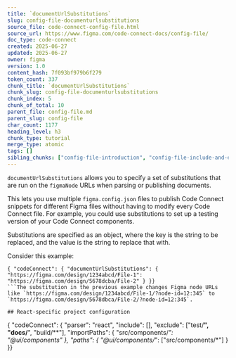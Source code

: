 ```yaml
---
title: `documentUrlSubstitutions`
slug: config-file-documenturlsubstitutions
source_file: code-connect-config-file.html
source_url: https://www.figma.com/code-connect-docs/config-file/
doc_type: code-connect
created: 2025-06-27
updated: 2025-06-27
owner: figma
version: 1.0
content_hash: 7f093bf979b6f279
token_count: 337
chunk_title: `documentUrlSubstitutions`
chunk_slug: config-file-documenturlsubstitutions
chunk_index: 5
chunk_of_total: 10
parent_file: config-file.md
parent_slug: config-file
char_count: 1177
heading_level: h3
chunk_type: tutorial
merge_type: atomic
tags: []
sibling_chunks: ["config-file-introduction", "config-file-include-and-exclude", "config-file-parser", "config-file-label", "config-file-interactivesetupfigmafileurl", "config-file-importpaths", "config-file-paths", "config-file-imports", "config-file-xcodeprojpath"]
---
```


`documentUrlSubstitutions` allows you to specify a set of substitutions that are run on the `figmaNode` URLs when parsing or publishing documents.

This lets you use multiple `figma.config.json` files to publish Code Connect snippets for different Figma files without having to modify every Code Connect file. For example, you could use substitutions to set up a testing version of your Code Connect components.

Substitutions are specified as an object, where the key is the string to be replaced, and the value is the string to replace that with.

Consider this example:

```
{ "codeConnect": { "documentUrlSubstitutions": { "https://figma.com/design/1234abcd/File-1": "https://figma.com/design/5678dcba/File-2" } }}
```The substitution in the previous example changes Figma node URLs like `https://figma.com/design/1234abcd/File-1/?node-id=12:345` to `https://figma.com/design/5678dbca/File-2/?node-id=12:345`.

## React-specific project configuration

```
{ "codeConnect": { "parser": "react", "include": [], "exclude": ["test/**", "docs/**", "build/**"], "importPaths": { "src/components/*": "@ui/components" }, "paths": { "@ui/components/*": ["src/components/*"] } }}
```